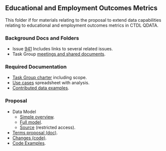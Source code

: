 ## Educational and Employment Outcomes Metrics

This folder if for materials relating to the proposal to extend data capabilities relating to educational and employment outcomes metrics in CTDL QDATA.

### Background Docs and Folders

- Issue [941](https://github.com/CredentialEngine/Schema-Development/issues/941) Includes links to several related issues.
- Task Group [meetings and shared documents](https://drive.google.com/drive/folders/1qIADDZMS3eiUKYtGjd6rCOEtc9Esbkts?usp=drive_link).

### Required Documentation

- [Task Group charter](https://docs.google.com/document/d/1Nbi7D7G-UcW2YLCEBFd_6PhSrQDyW2S-A52ASJgNyD0/edit?usp=drive_link) including scope.
- [Use cases](https://docs.google.com/spreadsheets/d/1BVU88vlwRXrJNWSfAOsFQiU9TdtTsfXQSXwd2GQaqIw/edit?usp=sharing) spreadsheet with analysis.
- [Contributed data examples](https://drive.google.com/drive/folders/17pIvsmRGzbJsUXMs5-wX-i65V6kt1AZq?usp=drive_link).

### Proposal
- Data Model
    - [Simple overview](Diagrams/simplifiedModel.png).
    - [Full model](Diagrams/fullDomainModel.png).
    - [Source](https://drive.google.com/file/d/1RCbWSgWNxJmJ1iPrFLibJmixvnAyZ9Gp/view?usp=drive_link) (restricted access).
- [Terms proposal (doc)](https://docs.google.com/document/d/1pxFdK1bGktQz-xAUbNrYljhfK3dfmoLkmONcvsKDg2c/edit?usp=sharing).
- [Changes (code)](finalProposal.txt).
- [Code Examples](Examples/).
